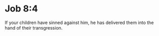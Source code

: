 # Job 8:4

If your children have sinned against him, he has delivered them into the hand of their transgression.
